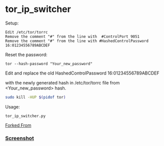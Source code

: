 

# tor_ip_switcher


Setup:
```
Edit /etc/tor/torrc
Remove the comment "#" from the line with  #ControlPort 9051 
Remove the comment "#" from the line with #HashedControlPassword 16:01234556789ABCDEF 
```

Reset the password:

```
tor --hash-password "Your_new_password"
```

Edit and replace the old HashedControlPassword 16:01234556789ABCDEF

with the newly generated hash in /etc/tor/torrc file from <Your_new_password> hash.
```bash
sudo kill -HUP $(pidof tor)
```
Usage:

```
tor_ip_switcher.py
```

[Forked From](https://github.com/Anonymous-Dev/Pyloris/blob/master/tor_switcher.py)


### [Screenshot](https://drive.google.com/open?id=0B79r4wTVj-CZQzRkVDhQR3hRSlE)
